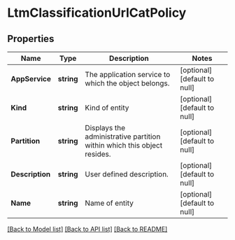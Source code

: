 # LtmClassificationUrlCatPolicy

## Properties
Name | Type | Description | Notes
------------ | ------------- | ------------- | -------------
**AppService** | **string** | The application service to which the object belongs. | [optional] [default to null]
**Kind** | **string** | Kind of entity | [optional] [default to null]
**Partition** | **string** | Displays the administrative partition within which this object resides. | [optional] [default to null]
**Description** | **string** | User defined description. | [optional] [default to null]
**Name** | **string** | Name of entity | [optional] [default to null]

[[Back to Model list]](../README.md#documentation-for-models) [[Back to API list]](../README.md#documentation-for-api-endpoints) [[Back to README]](../README.md)


